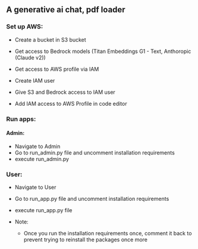 ## A generative ai chat, pdf loader

### Set up AWS:
- Create a bucket in S3 bucket
- Get access to Bedrock models (Titan Embeddings G1 - Text, Anthoropic (Claude v2)) 
- Get access to AWS profile via IAM
- Create IAM user
- Give S3 and Bedrock access to IAM user

- Add IAM access to AWS Profile in code editor


### Run apps:

#### Admin:
- Navigate to Admin
- Go to run_admin.py file and uncomment installation requirements
- execute run_admin.py

### User:
- Navigate to User
- Go to run_app.py file and uncomment installation requirements
- execute run_app.py file

- Note:
  - Once you run the installation requirements once, comment it back to prevent trying to reinstall the packages once more
